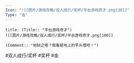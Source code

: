 ```yaml
---
Icon: "![[图片/游戏攻略/双人成行/奖杯/平台游戏奇才.png|30]]"
Type: "金"
---
```

```ad-common-gold-trophy
title: (Title:: "平台游戏奇才")
![[图片/游戏攻略/双人成行/奖杯/平台游戏奇才.png|100]]

(Comment:: "地狱之塔？我看是地上的芋头塔吧！")
```

#双人成行/奖杯 #奖杯 #金
